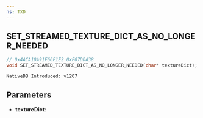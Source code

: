 ```yaml
---
ns: TXD
---
```

## SET_STREAMED_TEXTURE_DICT_AS_NO_LONGER_NEEDED

```c
// 0x4ACA10A91F66F1E2 0xF07DDA38
void SET_STREAMED_TEXTURE_DICT_AS_NO_LONGER_NEEDED(char* textureDict);
```

```
NativeDB Introduced: v1207
```

## Parameters
* **textureDict**:
